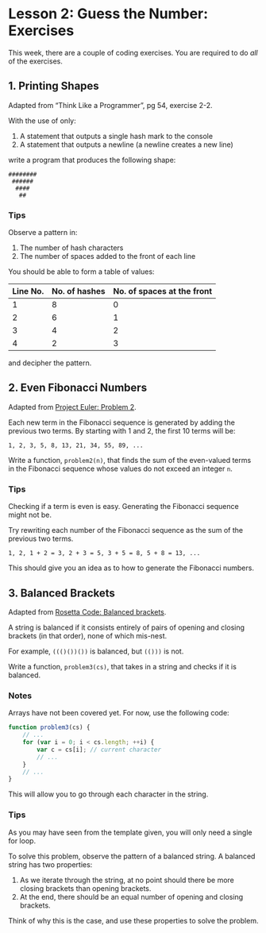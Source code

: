# Lesson 2: Guess the Number: Exercises

This week, there are a couple of coding exercises. You are required to do *all* of the exercises.

## 1. Printing Shapes

Adapted from “Think Like a Programmer”, pg 54, exercise 2-2.

With the use of only:

1. A statement that outputs a single hash mark to the console
2. A statement that outputs a newline (a newline creates a new line)

write a program that produces the following shape:

```
########
 ######
  ####
   ##
```

### Tips

Observe a pattern in:

1. The number of hash characters
2. The number of spaces added to the front of each line

You should be able to form a table of values:

| Line No. | No. of hashes | No. of spaces at the front |
| -------- | ------------- | -------------------------- |
| 1        | 8             | 0                          |
| 2        | 6             | 1                          |
| 3        | 4             | 2                          |
| 4        | 2             | 3                          |

and decipher the pattern.


## 2. Even Fibonacci Numbers

Adapted from [Project Euler: Problem 2](https://projecteuler.net/problem=2).

Each new term in the Fibonacci sequence is generated by adding the previous two terms. By starting with 1 and 2, the first 10 terms will be:

    1, 2, 3, 5, 8, 13, 21, 34, 55, 89, ...

Write a function, `problem2(n)`, that finds the sum of the even-valued terms in the Fibonacci sequence whose values do not exceed an integer `n`.

### Tips

Checking if a term is even is easy. Generating the Fibonacci sequence might not be.

Try rewriting each number of the Fibonacci sequence as the sum of the previous two terms.

    1, 2, 1 + 2 = 3, 2 + 3 = 5, 3 + 5 = 8, 5 + 8 = 13, ...

This should give you an idea as to how to generate the Fibonacci numbers.

## 3. Balanced Brackets

Adapted from [Rosetta Code: Balanced brackets](http://rosettacode.org/wiki/Balanced_brackets).

A string is balanced if it consists entirely of pairs of opening and closing brackets (in that order), none of which mis-nest.

For example, `((()())())` is balanced, but `(()))` is not.

Write a function, `problem3(cs)`, that takes in a string and checks if it is balanced.

### Notes

Arrays have not been covered yet. For now, use the following code:

```js
function problem3(cs) {
	// ...
	for (var i = 0; i < cs.length; ++i) {
		var c = cs[i]; // current character
		// ...
	}
	// ...
}
```

This will allow you to go through each character in the string.

### Tips

As you may have seen from the template given, you will only need a single for loop.

To solve this problem, observe the pattern of a balanced string. A balanced string has two properties:

1. As we iterate through the string, at no point should there be more closing brackets than opening brackets.
2. At the end, there should be an equal number of opening and closing brackets.

Think of why this is the case, and use these properties to solve the problem.
